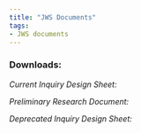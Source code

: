```yaml
---
title: "JWS Documents"
tags:
- JWS documents
---
```

### Downloads: 
_Current Inquiry Design Sheet:_
<script src="https://apps.elfsight.com/p/platform.js" defer></script>
<div class="elfsight-app-61219682-8d32-4318-b85c-7e174ed0545c"></div>

_Preliminary Research Document:_
<script src="https://apps.elfsight.com/p/platform.js" defer></script>
<div class="elfsight-app-6ed08ae7-5028-4c7c-82c8-881596049812"></div>

_Deprecated Inquiry Design Sheet:_
<script src="https://apps.elfsight.com/p/platform.js" defer></script>
<div class="elfsight-app-4e7aa24b-cafa-4bc4-bdd8-6a1236572023"></div>






